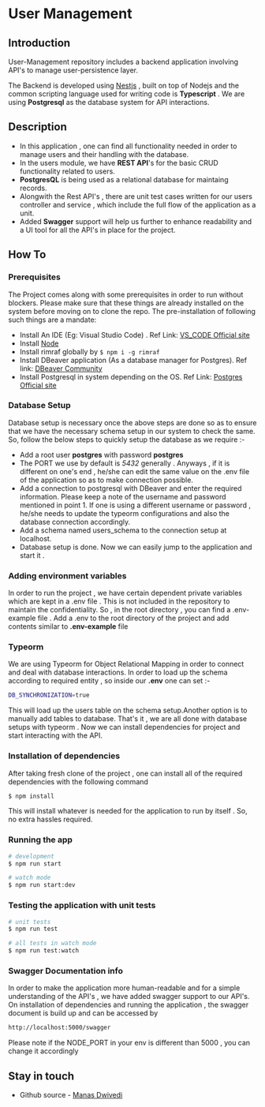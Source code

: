 # User Management

## Introduction

User-Management repository includes a backend application involving API's to manage user-persistence layer.

The Backend is developed using [Nestjs](https://nestjs.com/) , built on top of Nodejs and the common scripting language used for writing code is **Typescript** . We are using **Postgresql** as the database system for API interactions.

## Description

- In this application , one can find all functionality needed in order to manage users and their handling with the database.
- In the users module, we have **REST API**'s for the basic CRUD functionality related to users.
- **PostgresQL** is being used as a relational database for maintaing records.
- Alongwith the Rest API's , there are unit test cases written for our users controller and service , which include the full flow of the application as a unit.
- Added **Swagger** support will help us further to enhance readability and a UI tool for all the API's in place for the project.

## How To

### Prerequisites

The Project comes along with some prerequisites in order to run without blockers. Please make sure that these things are already installed on the system before moving on to clone the repo. The pre-installation of following such things are a mandate:

- Install An IDE (Eg: Visual Studio Code) . Ref Link: [VS_CODE Official site](https://code.visualstudio.com/)
- Install [Node](https://nodejs.org/en/)
- Install rimraf globally by  ```$ npm i -g rimraf ```
- Install DBeaver application (As a database manager for Postgres). Ref link: [DBeaver Community](https://dbeaver.io/)
- Install Postgresql in system depending on the OS. Ref Link: [Postgres Official site](https://www.postgresql.org/)

### Database Setup

Database setup is necessary once the above steps are done so as to ensure that we have the necessary schema setup in our system to check the same. So, follow the below steps to quickly setup the database as we require :-

- Add a root user **postgres** with password **postgres**
- The PORT we use by default is _5432_ generally . Anyways , if it is different on one's end , he/she can edit the same value on the .env file of the application so as to make connection possible.
- Add a connection to postgresql with DBeaver and enter the required information. Please keep a note of the username and password mentioned in point 1. If one is using a different username or password , he/she needs to update the typeorm configurations and also the database connection accordingly.
- Add a schema named users_schema to the connection setup at localhost.
- Database setup is done. Now we can easily jump to the application and start it .

### Adding environment variables

In order to run the project , we have certain dependent private variables which are kept in a .env file . This is not included in the repository to maintain the confidentiality. So , in the root directory , you can find a .env-example file . Add a .env to the root directory of the project and add contents similar to **.env-example** file

### Typeorm

We are using Typeorm for Object Relational Mapping in order to connect and deal with database interactions. In order to load up the schema according to required entity , so inside our **.env** one can set :-

```bash
DB_SYNCHRONIZATION=true
```

This will load up the users table on the schema setup.Another option is to manually add tables to database. That's it , we are all done with database setups with typeorm . Now we can install dependencies for project and start interacting with the API.

### Installation of dependencies

After taking fresh clone of the project , one can install all of the required dependencies with the following command

```bash
$ npm install
```

This will install whatever is needed for the application to run by itself . So, no extra hassles required.

### Running the app

```bash
# development
$ npm run start

# watch mode
$ npm run start:dev
```


### Testing the application with unit tests

```bash
# unit tests
$ npm run test

# all tests in watch mode
$ npm run test:watch
```

### Swagger Documentation info

In order to make the application more human-readable and for a simple understanding of the API's , we have added swagger support to our API's. On installation of dependencies and running the application , the swagger document is build up and can be accessed by

```bash
http://localhost:5000/swagger
```

Please note if the NODE_PORT in your env is different than 5000 , you can change it accordingly

## Stay in touch

- Github source - [Manas Dwivedi](https://github.com/manasd07/users-management)
